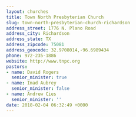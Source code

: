 ```yaml
---
layout: churches
title: Town North Presbyterian Church
slug: town-north-presbyterian-church-richardson
address_street: 1776 N. Plano Road
address_city: Richardson
address_state: TX
address_zipcode: 75081
address_geocode: 32.9708014,-96.6989434
phone: 972-235-1886
website: http://www.tnpc.org
pastors:
- name: David Rogers
  senior_minister: true
- name: Imad Aubrey
  senior_minister: false
- name: Andrew Cies
  senior_minister: ''
date: 2018-02-04 06:32:49 +0000
---
```



